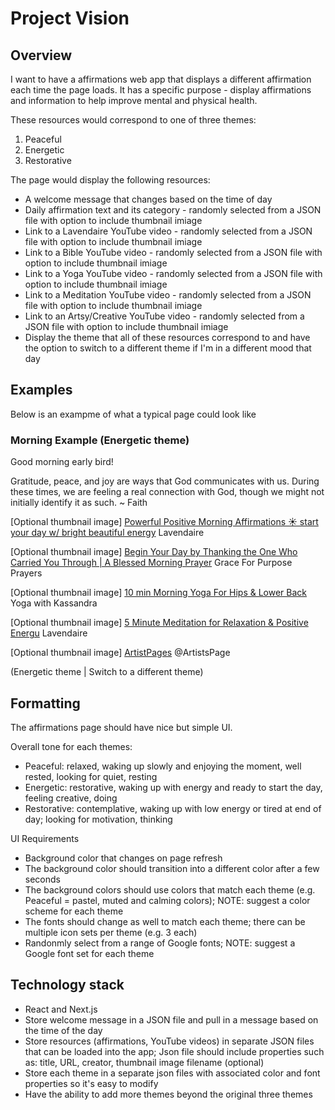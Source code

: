 
# Project Vision

## Overview
I want to have a affirmations web app that displays a different affirmation each time the page loads. It has a specific purpose - display affirmations and information to help improve mental and physical health.

These resources would correspond to one of three themes:
1) Peaceful
2) Energetic
3) Restorative 

The page would display the following resources:
- A welcome message that changes based on the time of day
- Daily affirmation text and its category - randomly selected from a JSON file with option to include thumbnail imiage
- Link to a Lavendaire YouTube video  - randomly selected from a JSON file with option to include thumbnail imiage
- Link to a Bible YouTube video  - randomly selected from a JSON file with option to include thumbnail imiage
- Link to a Yoga YouTube video  - randomly selected from a JSON file with option to include thumbnail imiage
- Link to a Meditation YouTube video  - randomly selected from a JSON file with option to include thumbnail imiage
- Link to an Artsy/Creative YouTube video  - randomly selected from a JSON file with option to include thumbnail imiage
- Display the theme that all of these resources correspond to and have the option to switch to a different theme if I'm in a different mood that day


## Examples

Below is an exampme of what a typical page could look like

### Morning Example (Energetic theme)

Good morning early bird!

Gratitude, peace, and joy are ways that God communicates with us. During these times, we are feeling a real connection with God, though we might not initially identify it as such.
~ Faith

[Optional thumbnail image]
[Powerful Positive Morning Affirmations ☀️ start your day w/ bright beautiful energy](https://www.youtube.com/watch?v=uT6ASPy2Dbs)
Lavendaire

[Optional thumbnail image]
[Begin Your Day by Thanking the One Who Carried You Through | A Blessed Morning Prayer](https://www.youtube.com/watch?v=68glOWE90IA)
Grace For Purpose Prayers

[Optional thumbnail image]
[10 min Morning Yoga For Hips & Lower Back](https://www.youtube.com/watch?v=rBfdsyk8UK0)
Yoga with Kassandra

[Optional thumbnail image]
[5 Minute Meditation for Relaxation & Positive Energu](https://www.youtube.com/watch?v=VpHz8Mb13_Y)
Lavendaire

[Optional thumbnail image]
[ArtistPages](https://www.youtube.com/shorts/2Y2HscdKquQ)
@ArtistsPage

(Energetic theme | Switch to a different theme)


## Formatting

The affirmations page should have nice but simple UI. 

Overall tone for each themes:
- Peaceful: relaxed, waking up slowly and enjoying the moment, well rested, looking for quiet, resting
- Energetic: restorative, waking up with energy and ready to start the day, feeling creative, doing
- Restorative: contemplative, waking up with low energy or tired at end of day; looking for motivation, thinking

UI Requirements
* Background color that changes on page refresh
* The background color should transition into a different color after a few seconds
* The background colors should use colors that match each theme (e.g. Peaceful =  pastel, muted and calming colors); NOTE: suggest a color scheme for each theme
* The fonts should change as well to match each theme; there can be multiple icon sets per theme (e.g. 3 each)
* Randonmly select from a range of Google fonts; NOTE: suggest a Google font set for each theme


## Technology stack

- React and Next.js
- Store welcome message in a JSON file and pull in a message based on the time of the day
- Store resources (affirmations, YouTube videos) in separate JSON files that can be loaded into the app; Json file should include properties such as: title, URL, creator, thumbnail image filename (optional)
- Store each theme in a separate json files with associated color and font properties so it's easy to modify
- Have the ability to add more themes beyond the original three themes